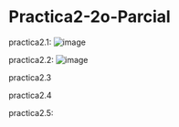 # Practica2-2o-Parcial

practica2.1:
![image](https://github.com/user-attachments/assets/ec31f9ef-502d-4693-a1b5-343012e3d216)

practica2.2:
![image](https://github.com/user-attachments/assets/111388b5-f28e-44c4-b77b-212eab1ffa59)


practica2.3


practica2.4


practica2.5:
